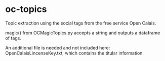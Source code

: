 # oc-topics
Topic extraction using the social tags from the free service Open Calais.

magic() from OCMagicTopics.py accepts a string and outputs a dataframe of tags.

An additional file is needed and not included here: OpenCalaisLincenseKey.txt, which contains the titular information.
